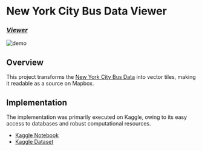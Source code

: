 # New York City Bus Data Viewer

### *[Viewer](https://masaishi.github.io/new-york-bus-data-viewer)*
![demo](https://github.com/masaishi/new-york-bus-data-viewer/assets/1396267/d88c128e-3f19-4aba-bfe1-676b9540b679)


## Overview

This project transforms the [New York City Bus Data](https://www.kaggle.com/stoney71/new-york-city-transport-statistics) into vector tiles, making it readable as a source on Mapbox.

## Implementation

The implementation was primarily executed on Kaggle, owing to its easy access to databases and robust computational resources.

- [Kaggle Notebook](https://www.kaggle.com/code/masaishi/convert-newyork-bus-data-to-vecter-tile/notebook)
- [Kaggle Dataset](https://www.kaggle.com/datasets/masaishi/newyorkbusesvectertile/data)
